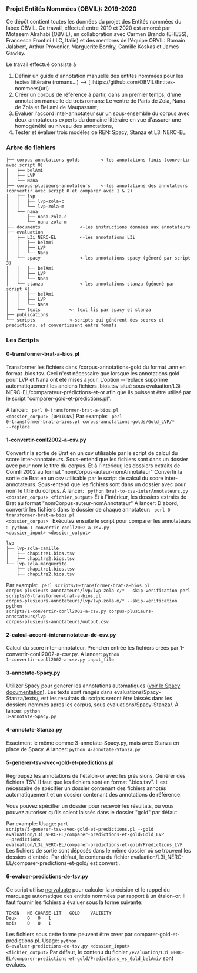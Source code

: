 ### Projet Entités Nommées (OBVIL): 2019-2020
Ce dépôt contient toutes les données du projet des Entités nommées du labex OBVIL.
Ce travail, effectué entre 2019 et 2020 est amorcé par Motasem Alrahabi (OBVIL), en collaboration avec Carmen Brando (EHESS), Francesca Frontini (ILC, Italie) et des membres de l'équipe OBVIL: Romain Jalabert, Arthur Provenier, Marguerite Bordry, Camille Koskas et James Gawley.

Le travail effectué consiste à 
1. Définir un guide d'annotation manuelle des entités nommées pour les textes littéraire (romans...) --> [lihttps://github.com/OBVIL/Entites-nommees(url)
2. Créer un corpus de référence à partir, dans un premier temps, d'une annotation manuelle de trois romans: Le ventre de Paris de Zola, Nana de Zola et Bel ami de Maupassant,
3. Evaluer l'accord inter-annotateur sur un sous-ensemble du corpus avec deux annotateurs experts du domaine littéraire en vue d'assurer une homogénéité au niveau des annotations,
4. Tester et évaluer trois modèles de REN: Spacy, Stanza et L3i NERC-EL.

### Arbre de fichiers
```
├── corpus-annotations-golds		<-les annotations finis (convertir avec script 0)
│   ├── belAmi
│   ├── LVP
│   └── Nana
├── corpus-plusieurs-annotateurs	<-les annotations des annotateurs (convertir avec script 0 et comparer avec 1 & 2)
│   ├── lvp
│   │   ├── lvp-zola-c
│   │   └── lvp-zola-m
│   └── nana
│       ├── nana-zola-c
│       └── nana-zola-m
├── documents				<-les instructions données aux annotateurs
├── evaluation				
│   ├── L3i_NERC-EL			<-les annotations L3i
│   │   ├── belAmi
│   │   ├── LVP
│   │   └── Nana
│   └── spacy				<-les annotations spacy (géneré par script 3)
│   │   ├── belAmi
│   │   ├── LVP
│   │   └── Nana
│   └── stanza				<-les annotations stanza (géneré par script 4)
│   │   ├── belAmi
│   │   ├── LVP
│   │   └── Nana
│   └── texts			<- text lis par spacy et stanza
├── publications
└── scripts				<-scripts qui génèrent des scores et predictions, et convertissent entre fomats
```

### Les Scripts

#### 0-transformer-brat-a-bios.pl
Transformer les fichiers dans /corpus-annotations-gold du format .ann en format .bios.tsv. 
Ceci n'est nécessaire que lorsque les annotations gold pour LVP et Nana ont été mises à jour. 
L'option --replace supprime automatiquement les anciens fichiers .bios.tsv 
situé sous évaluation/L3i-NERC-EL/comparateur-prédictions-et-or afin que 
ils puissent être utilisé par le script "comparer-gold-et-predictions.pl".

À lancer: <code> perl 0-transformer-brat-a-bios.pl <dossier_corpus> [OPTIONS]</code>
Par example:
<code> perl 0-transformer-brat-a-bios.pl corpus-annotations-golds/Gold_LVP/* --replace</code>

#### 1-convertir-conll2002-a-csv.py
Convertir la sortie de Brat en un csv utilisable par le script
de calcul du score inter-annotateurs.
Sous-entend que les fichiers sont dans un dossier avec pour nom le titre du corpus.
Et à l'intérieur, les dossiers extraits de Connll 2002 au format "nomCorpus-auteur-nomAnnotateur"
Convertir la sortie de Brat en un csv utilisable par le script
de calcul du score inter-annotateurs.
Sous-entend que les fichiers sont dans un dossier avec pour nom le titre du corpus.
À lancer: <code> python brat-to-csv-interAnnotateurs.py <dossier_corpus> <fichier_output></code>
Et à l'intérieur, les dossiers extraits de Brat au format "nomCorpus-auteur-nomAnnotateur"
À lancer:
D'abord, convertir les fichiers dans le dossier de chaque annotateur:
<code> perl 0-transformer-brat-a-bios.pl <dossier_corpus> </code>
Exécutez ensuite le script pour comparer les annotateurs :
<code> python 1-convertir-conll2002-a-csv.py <dossier_input> <dossier_output> </code>

```
lvp
├── lvp-zola-camille
│   ├── chapitre1.bios.tsv
│   ├── chapitre2.bios.tsv
└── lvp-zola-marguerite
    ├── chapitre1.bios.tsv
    ├── chapitre2.bios.tsv
```
Par example:
<code>
perl scripts/0-transformer-brat-a-bios.pl corpus-plusieurs-annotateurs/lvp/lvp-zola-c/* --skip-verification
perl scripts/0-transformer-brat-a-bios.pl corpus-plusieurs-annotateurs/lvp/lvp-zola-m/* --skip-verification
python scripts/1-convertir-conll2002-a-csv.py corpus-plusieurs-annotateurs/lvp corpus-plusieurs-annotateurs/output.csv</code>

#### 2-calcul-accord-interannotateur-de-csv.py
Calcul du score inter-annotateur. Prend en entrée les fichiers créés par 1-convertir-conll2002-a-csv.py.
À lancer: <code>python 1-convertir-conll2002-a-csv.py input_file </code>

#### 3-annotate-Spacy.py
Utilizer Spacy pour generer les annotations automatiques ([voir le Spacy documentation](https://spacy.io/usage/linguistic-features#own-annotations)).
Les texts sont rangés dans evaluations/Spacy-Stanza/texts/, est les resultats du scripts 
seront être laissés dans les dossiers nommés apres les corpus, sous evaluations/Spacy-Stanza/.
À lancer: <code>python 3-annotate-Spacy.py</code>

#### 4-annotate-Stanza.py
Exactment le même comme 3-annotate-Spacy.py, mais avec Stanza en place de Spacy.
À lancer: <code>python 4-annotate-Stanza.py</code>

#### 5-generer-tsv-avec-gold-et-predictions.pl
Regroupez les annotations de l'étalon-or avec les prévisions. Générer des fichiers TSV.
Il faut que les fichiers sont en format ".bios.tsv". Il est nécessaire de spécifier un 
dossier contenant des fichiers annotés automatiquement et un dossier contenant des 
annotations de référence.

Vous pouvez spécifier un dossier pour recevoir les résultats, ou vous pouvez autoriser 
qu'ils soient laissés dans le dossier "gold" par défaut.


Par example:
 Usage: <code>perl scripts/5-generer-tsv-avec-gold-et-predictions.pl --gold evaluation/L3i_NERC-EL/comparer-predictions-et-gold/Gold_LVP --predictions evaluation/L3i_NERC-EL/comparer-predictions-et-gold/Predictions_LVP </code>
 Les fichiers de sortie sont déposés dans le même dossier où se trouvent les dossiers d'entrée.
Par défaut, le contenu du fichier evaluation/L3i_NERC-EL/comparer-predictions-et-gold/ est converti.

#### 6-evaluer-predictions-de-tsv.py
Ce script utilise [nervaluate](https://pypi.org/project/nervaluate/) pour calculer la précision et le rappel
du marquage automatique des entités nommées par rapport à un étalon-or. 
Il faut fournir les fichiers à évaluer sous la forme suivante:
```
TOKEN   NE-COARSE-LIT   GOLD	VALIDITY
Deux    O   O	1
mois    O   O	1
```
Les fichiers sous cette forme peuvent être creer par comparer-gold-et-predictions.pl.
Usage: <code>python 6-evaluer-predictions-de-tsv.py <dossier_input> <fichier_output></code>
Par défaut, le contenu du fichier <code>/evaluation/L3i_NERC-EL/comparer-predictions-et-gold/Predictions_vs_Gold_belAmi/</code> sont évalués.
